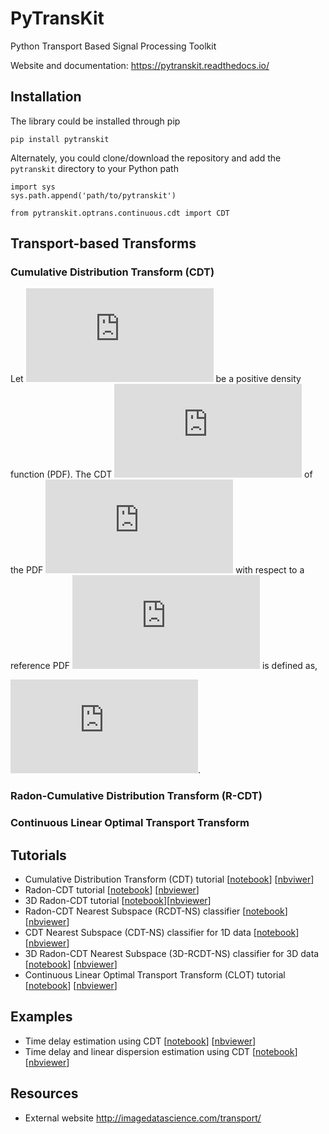 # PyTransKit
Python Transport Based Signal Processing Toolkit

Website and documentation: https://pytranskit.readthedocs.io/


## Installation
The library could be installed through pip
```
pip install pytranskit
```
Alternately, you could clone/download the repository and add the `pytranskit` directory to your Python path
```
import sys
sys.path.append('path/to/pytranskit')

from pytranskit.optrans.continuous.cdt import CDT
```

## Transport-based Transforms
### Cumulative Distribution Transform (CDT)
Let ![equation](https://latex.codecogs.com/svg.latex?%5Cinline%20%5Cdpi%7B100%7D%20s%28%5Cmathbf%7Bx%7D%29%2C%20%5Cmathbf%7Bx%7D%5Cin%5COmega_%7Bs%7D%5Csubseteq%5Cmathbb%7BR%7D) be a positive density function (PDF). The CDT ![equation](https://latex.codecogs.com/svg.latex?%5Cinline%20%5Cwidehat%7Bs%7D%28%5Cmathbf%7Bx%7D%29) of the PDF ![equation](https://latex.codecogs.com/gif.latex?s%28%5Cmathbf%7Bx%7D%29) with respect to a reference PDF ![equation](https://latex.codecogs.com/svg.latex?%5Cinline%20s_0%28%5Cmathbf%7Bx%7D%29%2C%20%5Cmathbf%7Bx%7D%5Cin%5COmega_%7Bs_0%7D%5Csubseteq%5Cmathbb%7BR%7D) is defined as,

![equation](https://latex.codecogs.com/svg.latex?%5Cinline%20%5Cint_%7B%5Cinf%28%5COmega_s%29%7D%5E%7B%5Chat%7Bs%7D%28x%29%7D%20s%28u%29du%20%3D%20%5Cint_%7B%5Cinf%28%5COmega_%7Bs_0%7D%29%7D%5E%7Bx%7D%20s_0%28u%29du).


### Radon-Cumulative Distribution Transform (R-CDT)

### Continuous Linear Optimal Transport Transform

## Tutorials
- Cumulative Distribution Transform (CDT) tutorial [[notebook](https://github.com/rohdelab/PyTransKit/blob/master/tutorials/01_tutorial_cdt.ipynb)] [[nbviwer](https://nbviewer.jupyter.org/github/rohdelab/PyTransKit/blob/master/tutorials/01_tutorial_cdt.ipynb)]
- Radon-CDT tutorial [[notebook](https://github.com/rohdelab/PyTransKit/blob/master/tutorials/02_tutorial_rcdt.ipynb)] [[nbviewer](https://nbviewer.jupyter.org/github/rohdelab/PyTransKit/blob/master/tutorials/02_tutorial_rcdt.ipynb)]
- 3D Radon-CDT tutorial [[notebook](https://github.com/rohdelab/PyTransKit/blob/master/tutorials/05_tutorial_rcdt3D.ipynb)][[nbviewer](https://nbviewer.jupyter.org/github/rohdelab/PyTransKit/blob/master/tutorials/05_tutorial_rcdt3D.ipynb)]
- Radon-CDT Nearest Subspace (RCDT-NS) classifier [[notebook](https://github.com/rohdelab/PyTransKit/blob/master/tutorials/03_tutorial_RCDT-NS_classifier.ipynb)] [[nbviewer](https://nbviewer.jupyter.org/github/rohdelab/PyTransKit/blob/master/tutorials/03_tutorial_RCDT-NS_classifier.ipynb)]
- CDT Nearest Subspace (CDT-NS) classifier for 1D data [[notebook](https://github.com/rohdelab/PyTransKit/blob/master/tutorials/04_tutorial_CDT-NS_classifier.ipynb)] [[nbviewer](https://nbviewer.jupyter.org/github/rohdelab/PyTransKit/blob/master/tutorials/04_tutorial_CDT-NS_classifier.ipynb)]
- 3D Radon-CDT Nearest Subspace (3D-RCDT-NS) classifier for 3D data [[notebook](https://github.com/rohdelab/PyTransKit/blob/master/tutorials/06_tutorial_3DRCDT-NS_classifier.ipynb)] [[nbviewer](https://nbviewer.jupyter.org/github/rohdelab/PyTransKit/blob/master/tutorials/06_tutorial_3DRCDT-NS_classifier.ipynb)]
- Continuous Linear Optimal Transport Transform (CLOT) tutorial [[notebook](https://github.com/rohdelab/PyTransKit/blob/master/tutorials/07_tutorial_clot.ipynb)] [[nbviewer](https://nbviewer.jupyter.org/github/rohdelab/PyTransKit/blob/master/tutorials/07_tutorial_clot.ipynb)]

## Examples
- Time delay estimation using CDT [[notebook](https://github.com/rohdelab/PyTransKit/blob/master/Examples/Example01_estimation_delay.ipynb)] [[nbviewer](https://nbviewer.jupyter.org/github/rohdelab/PyTransKit/blob/master/Examples/Example01_estimation_delay.ipynb)]
- Time delay and linear dispersion estimation using CDT [[notebook](https://github.com/rohdelab/PyTransKit/blob/master/Examples/Example02_estimation_delay_linear_dispersion.ipynb)] [[nbviewer](https://nbviewer.jupyter.org/github/rohdelab/PyTransKit/blob/master/Examples/Example02_estimation_delay_linear_dispersion.ipynb)]

## Resources
- External website http://imagedatascience.com/transport/

